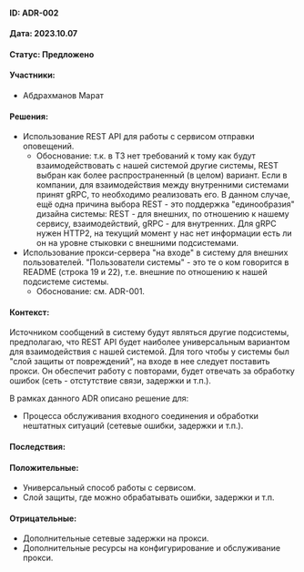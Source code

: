#### ID: ADR-002

#### Дата: 2023.10.07

#### Статус: Предложено

#### Участники:
* Абдрахманов Марат

#### Решения:
* Использование REST API для работы с сервисом отправки оповещений.
    * Обоснование: т.к. в ТЗ нет требований к тому как будут взаимодействовать с нашей системой другие системы, REST выбран как более распространенный (в целом) вариант. Если в компании, для взаимодействия между внутренними системами принят gRPC, то необходимо реализовать его. В данном случае, ещё одна причина выбора REST - это поддержка "единообразия" дизайна системы: REST - для внешних, по отношению к нашему сервису, взаимодействий, gRPC - для внутренних. Для gRPC нужен HTTP2, на текущий момент у нас нет информации есть ли он на уровне стыковки с внешними подсистемами.
* Использование прокси-сервера "на входе" в систему для внешних пользователей. "Пользователи системы" - это те о ком говорится в README (строка 19 и 22), т.е. внешние по отношению к нашей подсистеме системы.
    * Обоснование: см. ADR-001.

#### Контекст:
Источником сообщений в систему будут являться другие подсистемы, предполагаю, что REST API будет наиболее универсальным вариантом для взаимодействия с нашей системой. 
Для того чтобы у системы был "слой защиты от повреждений", на входе в нее следует поставить прокси. Он обеспечит работу с повторами, будет отвечать за обработку ошибок (сеть - отстутствие связи, задержки и т.п.).

В рамках данного ADR описано решение для:
- Процесса обслуживания входного соединения и обработки нештатных ситуаций (сетевые ошибки, задержки и т.п.).

#### Последствия:

#### Положительные:
* Универсальный способ работы с сервисом.
* Слой защиты, где можно обрабатывать ошибки, задержки и т.п.

#### Отрицательные:
* Дополнительные сетевые задержки на прокси.
* Дополнительные ресурсы на конфигурирование и обслуживание прокси.